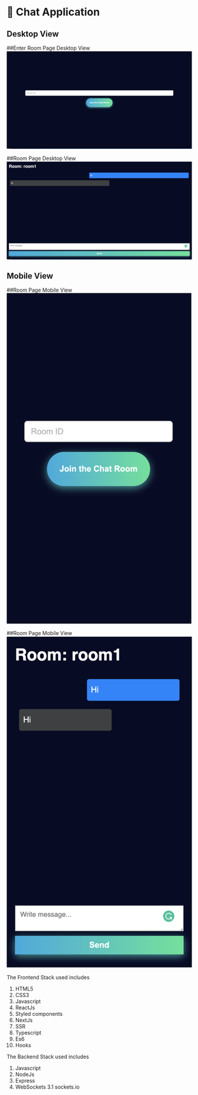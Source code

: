 # 🎉 Chat Application

## Desktop View

##Enter Room Page Desktop View
![ScreenShot](/screenshots/EnterRoomDesktop.png?raw=true "Optional Title")

##Room Page Desktop View
![ScreenShot](/screenshots/RoomDesktop.png?raw=true "Optional Title")

## Mobile View

##Room Page Mobile View
![Alt text](/screenshots/EnterRoomMobile.png?raw=true "Optional Title")

##Room Page Mobile View
![Alt text](/screenshots/RoomMobile.png?raw=true "Optional Title")


The Frontend Stack used includes

1. HTML5
2. CSS3
3. Javascript
4. ReactJs
5. Styled components
6. NextJs
7. SSR
8. Typescript
9. Es6
10. Hooks

The Backend Stack used includes

1. Javascript
2. NodeJs
3. Express
3. WebSockets
   3.1 sockets.io
 
